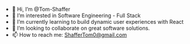 - 👋 Hi, I’m @Tom-Shaffer
- 👀 I’m interested in Software Engineering - Full Stack
- 🌱 I’m currently learning to build dynamic user experiences with React
- 💞️ I’m looking to collaborate on great software solutions.
- 📫 How to reach me: ShafferTom0@gmail.com
